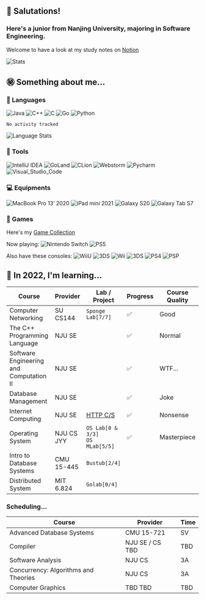 <!--
**NintenSAGA/NintenSAGA** is a ✨ _special_ ✨ repository because its `README.md` (this file) appears on your GitHub profile.

Here are some ideas to get you started:

- 🔭 I’m currently working on ...
- 🌱 I’m currently learning ...
- 👯 I’m looking to collaborate on ...
- 🤔 I’m looking for help with ...
- 💬 Ask me about ...
- 📫 How to reach me: ...
- 😄 Pronouns: ...
- ⚡ Fun fact: ...
-->

## 🤯 Salutations!

### Here's a junior from Nanjing University, majoring in Software Engineering.

Welcome to have a look at my study notes on [Notion](https://nintensaga.notion.site/Index-f7894b35b00e4a14895c9a2735d3cee0)

![Stats](https://github-readme-stats.vercel.app/api?username=NintenSAGA&show_icons=true&theme=buefy)

## ㊙️ Something about me...

### 👻 Languages

![Java](https://img.shields.io/badge/-Java-FC801D?style=flat&logo=java&logoColor=white)
![C++](https://img.shields.io/badge/-C++-FE2857?style=flat&logo=c%2B%2B&logoColor=white)
![C](https://img.shields.io/badge/-DD1265?style=flat&logo=c&logoColor=white)
![Go](https://img.shields.io/badge/-Golang-087CFA?style=flat&logo=go&logoColor=white)
![Python](https://img.shields.io/badge/-Python-FDB60D?style=flat&logo=python&logoColor=white)

<!--START_SECTION:waka-->

```text
No activity tracked
```

<!--END_SECTION:waka-->

![Language Stats](https://github-readme-stats.vercel.app/api/top-langs/?username=NintenSAGA&layout=compact&theme=buefy)

### 📡 Tools

![IntelliJ IDEA](https://img.shields.io/badge/-IntelliJ_IDEA-FE2857?style=flat&logo=IntelliJIDEA&logoColor=white)
![GoLand](https://img.shields.io/badge/-GoLand-6B57FF?style=flat&logo=goland&logoColor=white)
![CLion](https://img.shields.io/badge/-CLion-087CFA?style=flat&logo=CLion&logoColor=white)
![Webstorm](https://img.shields.io/badge/-Webstorm-07C3F2?style=flat&logo=Webstorm&logoColor=white)
![Pycharm](https://img.shields.io/badge/-Pycharm-21D789?style=flat&logo=Pycharm&logoColor=white)
![Visual_Studio_Code](https://img.shields.io/badge/-Visual_Studio_Code-white?style=flat&logo=VisualStudioCode&logoColor=087CFA)

### 💻 Equipments

![MacBook Pro 13’ 2020](https://img.shields.io/badge/-MacBook_Pro_13’_2020-white?style=flat&logo=apple&logoColor=7D7D7D)
![iPad mini 2021](https://img.shields.io/badge/-iPad_mini_2021-6B57FF?style=flat&logo=apple&logoColor=white)
![Galaxy S20](https://img.shields.io/badge/-Galaxy_S20-white?style=flat&logo=samsung&logoColor=blue)
![Galaxy Tab S7](https://img.shields.io/badge/-Galaxy_Tab_S7-grey?style=flat&logo=samsung&logoColor=white)

### 👾 Games

Here's my [Game Collection](https://nintensaga.notion.site/937f42eda5a24effb3833b0a550e3a8f?v=5ad6a4ae92044775a1872b705ccae972)

Now playing:
![Nintendo Switch](https://img.shields.io/badge/-Nintendo_Switch-E60012?style=flat&logo=NintendoSwitch&logoColor=)
![PS5](https://img.shields.io/badge/-PS5-white?style=flat&logo=Playstation&logoColor=003791)

Also have these consoles:
![WiiU](https://img.shields.io/badge/-Wii_U-white?style=flat&logo=WiiU&logoColor=blue)
![3DS](https://img.shields.io/badge/-3DS-white?style=flat&logo=Nintendo3DS&logoColor=D12228)
![Wii](https://img.shields.io/badge/-Wii-white?style=flat&logo=Wii&logoColor=8B8B8B)
![3DS](https://img.shields.io/badge/-NDS-white?style=flat&logo=nintendo&logoColor=8B8B8B)
![PS4](https://img.shields.io/badge/-PS4-003791?style=flat&logo=Playstation&logoColor=white)
![PSP](https://img.shields.io/badge/-PSP-black?style=flat&logo=Playstation&logoColor=white)

## 🤔 In 2022, I'm learning...

| Course                                  | Provider   | Lab / Project                                                         | Progress | Course Quality |
| --------------------------------------- | ---------- | --------------------------------------------------------------------- | -------- | -------------- |
| Computer Networking                     | SU CS144   | `Sponge Lab[7/7]`                                                            | ✅       | Good           |
| The C++ Programming Language            | NJU SE     |                                                                       | ✅       | Normal         |
| Software Engineering and Computation II | NJU SE     |                                                                       | ✅       | WTF...         |
| Database Management                     | NJU SE     |                                                                       | ✅       | Joke           |
| Internet Computing                      | NJU SE     | [HTTP C/S](https://github.com/NintenSAGA/HTTP-Client-Server-for-Java) | ✅       | Nonsense       |
| Operating System                        | NJU CS JYY | `OS Lab[0 & 3/3]`<br/>`OS MLab[5/5]`        | ✅ | Masterpiece    |
| Intro to Database Systems               | CMU 15-445 | `Bustub[2/4]`                                                        |          ||
| Distributed System                      | MIT 6.824  | `Golab[0/4]`                                                          |          ||

### Scheduling...

| Course                               | Provider        | Time |
| ------------------------------------ | --------------- | ---- |
| Advanced Database Systems            | CMU 15-721      | SV   |
| Compiler                             | NJU SE / CS TBD | TBD  |
| Software Analysis                    | NJU CS          | 3A   |
| Concurrency: Algorithms and Theories | NJU CS          | 3A   |
| Computer Graphics                    | TBD TBD         | TBD  |
